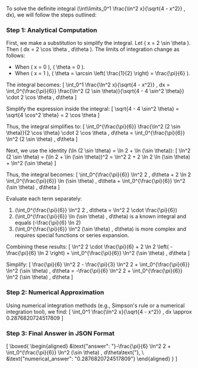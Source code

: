 To solve the definite integral \(\int\limits_0^1 \frac{\ln^2 x}{\sqrt{4 - x^2}} \, dx\), we will follow the steps outlined:

### Step 1: Analytical Computation

First, we make a substitution to simplify the integral. Let \( x = 2 \sin \theta \). Then \( dx = 2 \cos \theta \, d\theta \). The limits of integration change as follows:
- When \( x = 0 \), \( \theta = 0 \).
- When \( x = 1 \), \( \theta = \arcsin \left( \frac{1}{2} \right) = \frac{\pi}{6} \).

The integral becomes:
\[
\int_0^1 \frac{\ln^2 x}{\sqrt{4 - x^2}} \, dx = \int_0^{\frac{\pi}{6}} \frac{\ln^2 (2 \sin \theta)}{\sqrt{4 - 4 \sin^2 \theta}} \cdot 2 \cos \theta \, d\theta
\]

Simplify the expression inside the integral:
\[
\sqrt{4 - 4 \sin^2 \theta} = \sqrt{4 \cos^2 \theta} = 2 \cos \theta
\]

Thus, the integral simplifies to:
\[
\int_0^{\frac{\pi}{6}} \frac{\ln^2 (2 \sin \theta)}{2 \cos \theta} \cdot 2 \cos \theta \, d\theta = \int_0^{\frac{\pi}{6}} \ln^2 (2 \sin \theta) \, d\theta
\]

Next, we use the identity \(\ln (2 \sin \theta) = \ln 2 + \ln (\sin \theta)\):
\[
\ln^2 (2 \sin \theta) = (\ln 2 + \ln (\sin \theta))^2 = \ln^2 2 + 2 \ln 2 \ln (\sin \theta) + \ln^2 (\sin \theta)
\]

Thus, the integral becomes:
\[
\int_0^{\frac{\pi}{6}} \ln^2 2 \, d\theta + 2 \ln 2 \int_0^{\frac{\pi}{6}} \ln (\sin \theta) \, d\theta + \int_0^{\frac{\pi}{6}} \ln^2 (\sin \theta) \, d\theta
\]

Evaluate each term separately:
1. \(\int_0^{\frac{\pi}{6}} \ln^2 2 \, d\theta = \ln^2 2 \cdot \frac{\pi}{6}\)
2. \(\int_0^{\frac{\pi}{6}} \ln (\sin \theta) \, d\theta\) is a known integral and equals \(-\frac{\pi}{6} \ln 2\)
3. \(\int_0^{\frac{\pi}{6}} \ln^2 (\sin \theta) \, d\theta\) is more complex and requires special functions or series expansion.

Combining these results:
\[
\ln^2 2 \cdot \frac{\pi}{6} + 2 \ln 2 \left( -\frac{\pi}{6} \ln 2 \right) + \int_0^{\frac{\pi}{6}} \ln^2 (\sin \theta) \, d\theta
\]

Simplify:
\[
\frac{\pi}{6} \ln^2 2 - \frac{\pi}{3} \ln^2 2 + \int_0^{\frac{\pi}{6}} \ln^2 (\sin \theta) \, d\theta = -\frac{\pi}{6} \ln^2 2 + \int_0^{\frac{\pi}{6}} \ln^2 (\sin \theta) \, d\theta
\]

### Step 2: Numerical Approximation

Using numerical integration methods (e.g., Simpson's rule or a numerical integration tool), we find:
\[
\int_0^1 \frac{\ln^2 x}{\sqrt{4 - x^2}} \, dx \approx 0.2876820724517809
\]

### Step 3: Final Answer in JSON Format

\[
\boxed{
\begin{aligned}
&\text{"answer": "}-\frac{\pi}{6} \ln^2 2 + \int_0^{\frac{\pi}{6}} \ln^2 (\sin \theta) \, d\theta\text{"}, \\
&\text{"numerical_answer": "0.2876820724517809"}
\end{aligned}
}
\]